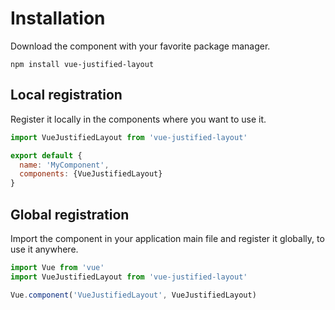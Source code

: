 # Installation

Download the component with your favorite package manager.

```
npm install vue-justified-layout
```

## Local registration

Register it locally in the components where you want to use it.

```js
import VueJustifiedLayout from 'vue-justified-layout'

export default {
  name: 'MyComponent',
  components: {VueJustifiedLayout}
}
```

## Global registration

Import the component in your application main file and register it globally, to use it anywhere.

```js
import Vue from 'vue'
import VueJustifiedLayout from 'vue-justified-layout'

Vue.component('VueJustifiedLayout', VueJustifiedLayout)
```
